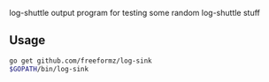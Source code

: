 log-shuttle output program for testing some random log-shuttle stuff

Usage
------

```bash
go get github.com/freeformz/log-sink
$GOPATH/bin/log-sink
```
